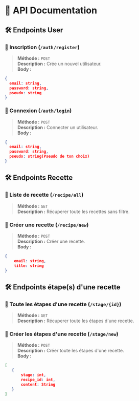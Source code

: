 # 📌 API Documentation

## 🛠️ Endpoints User

### 🔹 Inscription (`/auth/register`)
> **Méthode :** `POST`  
> **Description :** Crée un nouvel utilisateur.  
> **Body :**
```json
{
  email: string,
  password: string,
  pseudo: string
}
```
### 🔹 Connexion (`/auth/login`)
> **Méthode :** `POST`  
> **Description :** Connecter un utilisateur.  
> **Body :**
```json
{
  email: string,
  password: string,
  pseudo: string(Pseudo de ton choix)
}
```
## 🛠️ Endpoints Recette

### 🔹 Liste de recette (`/recipe/all`)
> **Méthode :** `GET`  
> **Description :** Récuperer toute les recettes sans filtre.  

### 🔹 Créer une recette (`/recipe/new`)
> **Méthode :** `POST`  
> **Description :** Créer une recette.  
> **Body :**
```json
{ 
    email: string,
    title: string
}
```

## 🛠️ Endpoints étape(s) d'une recette

### 🔹 Toute les étapes d'une recette (`/stage/{id}`)
> **Méthode :** `GET`  
> **Description :** Récuperer toute les étapes d'une recette.  

### 🔹 Créer les étapes d'une recette (`/stage/new`)
> **Méthode :** `POST`  
> **Description :** Créer toute les étapes d'une recette.  
> **Body :**
```json
[
   {
       stage: int,
       recipe_id: int,
       content: String
   }
]
```

